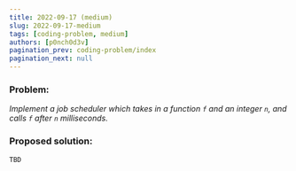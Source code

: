 ```yaml
---
title: 2022-09-17 (medium)
slug: 2022-09-17-medium
tags: [coding-problem, medium]
authors: [p0nch0d3v]
pagination_prev: coding-problem/index
pagination_next: null
---
```

### Problem:
*Implement a job scheduler which takes in a function `f` and an integer `n`, and calls `f` after `n` milliseconds.*

### Proposed solution:
```TBD```
